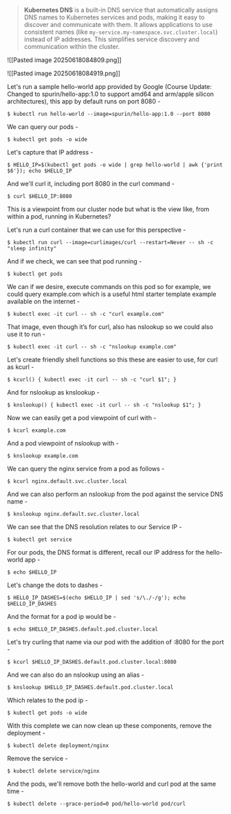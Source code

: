 >**Kubernetes DNS** is a built-in DNS service that automatically assigns DNS names to Kubernetes services and pods, making it easy to discover and communicate with them. It allows applications to use consistent names (like `my-service.my-namespace.svc.cluster.local`) instead of IP addresses. This simplifies service discovery and communication within the cluster.

![[Pasted image 20250618084809.png]]

![[Pasted image 20250618084919.png]]

Let's run a sample hello-world app provided by Google (Course Update: Changed to spurin/hello-app:1.0 to support amd64 and arm/apple silicon architectures), this app by default runs on port 8080 -

`$ kubectl run hello-world --image=spurin/hello-app:1.0 --port 8080`

We can query our pods -

`$ kubectl get pods -o wide`

Let's capture that IP address -

`$ HELLO_IP=$(kubectl get pods -o wide | grep hello-world | awk {'print $6'}); echo $HELLO_IP`

And we'll curl it, including port 8080 in the curl command -

`$ curl $HELLO_IP:8080`

This is a viewpoint from our cluster node but what is the view like, from within a pod, running in Kubernetes?

Let's run a curl container that we can use for this perspective -

`$ kubectl run curl --image=curlimages/curl --restart=Never -- sh -c "sleep infinity"`

And if we check, we can see that pod running -

`$ kubectl get pods`

We can if we desire, execute commands on this pod so for example, we could query example.com which is a useful html starter template example available on the internet -

`$ kubectl exec -it curl -- sh -c "curl example.com"`

That image, even though it’s for curl, also has nslookup so we could also use it to run -

`$ kubectl exec -it curl -- sh -c "nslookup example.com"`

Let's create friendly shell functions so this these are easier to use, for curl as kcurl -

`$ kcurl() { kubectl exec -it curl -- sh -c "curl $1"; }`

And for nslookup as knslookup -

`$ knslookup() { kubectl exec -it curl -- sh -c "nslookup $1"; }`

Now we can easily get a pod viewpoint of curl with -

`$ kcurl example.com`

And a pod viewpoint of nslookup with -

`$ knslookup example.com`

We can query the nginx service from a pod as follows -

`$ kcurl nginx.default.svc.cluster.local`

And we can also perform an nslookup from the pod against the service DNS name -

`$ knslookup nginx.default.svc.cluster.local`

We can see that the DNS resolution relates to our Service IP -

`$ kubectl get service`

For our pods, the DNS format is different, recall our IP address for the hello-world app -

`$ echo $HELLO_IP`

Let's change the dots to dashes -

`$ HELLO_IP_DASHES=$(echo $HELLO_IP | sed 's/\./-/g'); echo $HELLO_IP_DASHES`

And the format for a pod ip would be -

`$ echo $HELLO_IP_DASHES.default.pod.cluster.local`

Let's try curling that name via our pod with the addition of :8080 for the port -

`$ kcurl $HELLO_IP_DASHES.default.pod.cluster.local:8080`

And we can also do an nslookup using an alias -

`$ knslookup $HELLO_IP_DASHES.default.pod.cluster.local`

Which relates to the pod ip -

`$ kubectl get pods -o wide`

With this complete we can now clean up these components, remove the deployment -

`$ kubectl delete deployment/nginx`

Remove the service -

`$ kubectl delete service/nginx`

And the pods, we'll remove both the hello-world and curl pod at the same time -

`$ kubectl delete --grace-period=0 pod/hello-world pod/curl`